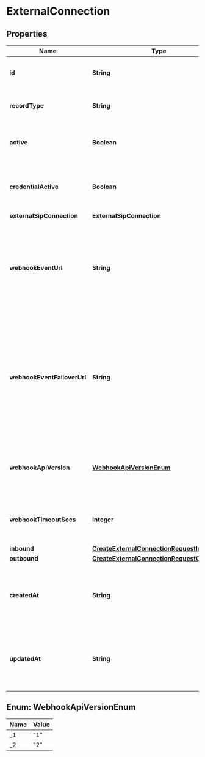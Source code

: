 

# ExternalConnection


## Properties

| Name | Type | Description | Notes |
|------------ | ------------- | ------------- | -------------|
|**id** | **String** | Uniquely identifies the resource. |  [optional] |
|**recordType** | **String** | Identifies the type of the resource. |  [optional] |
|**active** | **Boolean** | Specifies whether the connection can be used. |  [optional] |
|**credentialActive** | **Boolean** | If the credential associated with this service is active. |  [optional] |
|**externalSipConnection** | **ExternalSipConnection** |  |  [optional] |
|**webhookEventUrl** | **String** | The URL where webhooks related to this connection will be sent. Must include a scheme, such as &#39;https&#39;. |  [optional] |
|**webhookEventFailoverUrl** | **String** | The failover URL where webhooks related to this connection will be sent if sending to the primary URL fails. Must include a scheme, such as &#39;https&#39;. |  [optional] |
|**webhookApiVersion** | [**WebhookApiVersionEnum**](#WebhookApiVersionEnum) | Determines which webhook format will be used, Telnyx API v1 or v2. |  [optional] |
|**webhookTimeoutSecs** | **Integer** | Specifies how many seconds to wait before timing out a webhook. |  [optional] |
|**inbound** | [**CreateExternalConnectionRequestInbound**](CreateExternalConnectionRequestInbound.md) |  |  [optional] |
|**outbound** | [**CreateExternalConnectionRequestOutbound**](CreateExternalConnectionRequestOutbound.md) |  |  [optional] |
|**createdAt** | **String** | ISO 8601 formatted date indicating when the resource was created. |  [optional] |
|**updatedAt** | **String** | ISO 8601 formatted date indicating when the resource was updated. |  [optional] |



## Enum: WebhookApiVersionEnum

| Name | Value |
|---- | -----|
| _1 | &quot;1&quot; |
| _2 | &quot;2&quot; |



